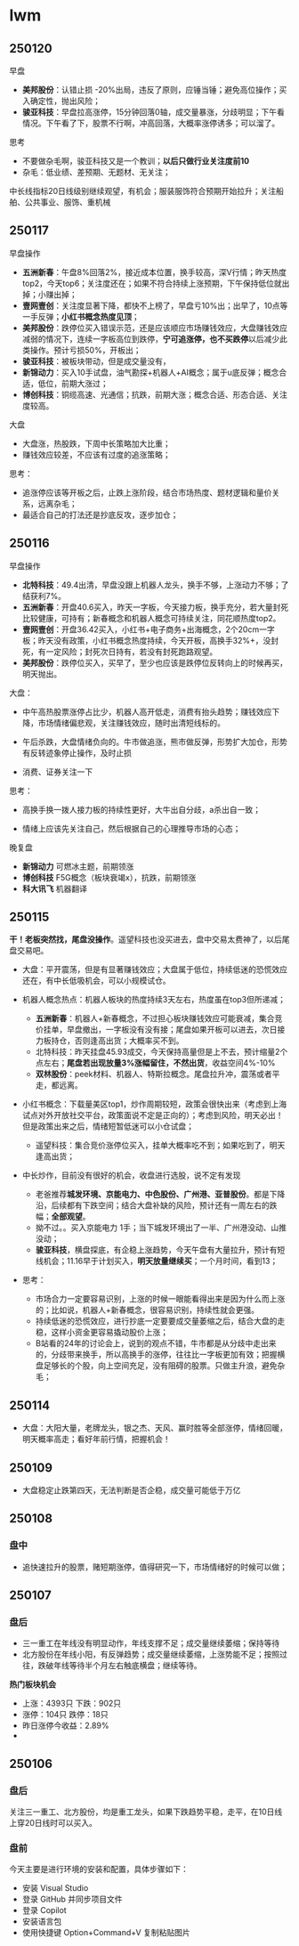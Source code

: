 # lwm

## 250120
早盘
-  **美邦股份**：认错止损 -20%出局，违反了原则，应锤当锤；避免高位操作；买入确定性，抛出风险；
- **骏亚科技**：早盘拉高涨停，15分钟回落0轴，成交量暴涨，分歧明显；下午看情况。下午看了下，股票不行啊，冲高回落，大概率涨停诱多；可以溜了。

思考
- 不要做杂毛啊，骏亚科技又是一个教训；**以后只做行业关注度前10**
- 杂毛：低业绩、差预期、无题材、无关注；

中长线指标20日线级别继续观望，有机会；服装服饰符合预期开始拉升；关注船舶、公共事业、服饰、重机械

## 250117
早盘操作
- **五洲新春**：午盘8%回落2%，接近成本位置，换手较高，深V行情；昨天热度top2，今天top6；关注度还在；如果不符合持续上涨预期，下午保持低位就出掉；小赚出掉；
- **壹网壹创**：关注度显著下降，都快不上榜了，早盘亏10%出；出早了，10点等一手反弹；**小红书概念热度见顶**；
- **美邦股份**：跌停位买入错误示范，还是应该顺应市场赚钱效应，大盘赚钱效应减弱的情况下，连续一字板高位到跌停，**宁可追涨停，也不买跌停**以后减少此类操作。预计亏损50%，开板出；
- **骏亚科技**：被板块带动，但是成交量没有，
- **新锦动力**：买入10手试盘，油气勘探+机器人+AI概念；属于u底反弹；概念合适，低位，前期大涨过；
- **博创科技**：铜缆高速、光通信；抗跌，前期大涨；概念合适、形态合适、关注度较高。

大盘
- 大盘涨，热股跌，下周中长策略加大比重；
- 赚钱效应较差，不应该有过度的追涨策略；

思考：
- 追涨停应该等开板之后，止跌上涨阶段，结合市场热度、题材逻辑和量价关系，远离杂毛；
- 最适合自己的打法还是抄底反攻，逐步加仓；

## 250116
早盘操作
- **北特科技**：49.4出清，早盘没跟上机器人龙头，换手不够，上涨动力不够；了结获利7%。
- **五洲新春**：开盘40.6买入，昨天一字板，今天接力板，换手充分，若大量封死比较健康，可持有；新春概念和机器人概念可持续关注，同花顺热度top2。
- **壹网壹创**：开盘36.42买入，小红书+电子商务+出海概念，2个20cm一字板；昨天没有政策，小红书概念热度持续，今天开板，高换手32%+，没封死，有一定风险；封死次日持有，若没有封死跑路观望。
- **美邦股份**：跌停位买入，买早了，至少也应该是跌停位反转向上的时候再买，明天抛出。

大盘：
- 中午高热股票涨停占比少，机器人高开低走，消费有抬头趋势；赚钱效应下降，市场情绪偏悲观，关注赚钱效应，随时出清短线标的。

- 午后杀跌，大盘情绪负向的。牛市做追涨，熊市做反弹，形势扩大加仓，形势有反转迹象停止操作，及时止损
- 消费、证券关注一下

思考：

- 高换手换一拨人接力板的持续性更好，大牛出自分歧，a杀出自一致；

- 情绪上应该先关注自己，然后根据自己的心理推导市场的心态；

晚复盘
- **新锦动力** 可燃冰主题，前期领涨
- **博创科技** F5G概念（板块衰竭x），抗跌，前期领涨
- **科大讯飞** 机器翻译


## 250115
**干！老板突然找，尾盘没操作**。遥望科技也没买进去，盘中交易太费神了，以后尾盘交易吧。
- 大盘：平开震荡，但是有显著赚钱效应；大盘属于低位，持续低迷的恐慌效应还在，有中长低吸机会，可以小规模试仓。
- 机器人概念热点：机器人板块的热度持续3天左右，热度虽在top3但所递减；
  - **五洲新春**：机器人+新春概念，不过担心板块赚钱效应可能衰减，集合竞价挂单，早盘撤出，一字板没有没有接；尾盘如果开板可以进去，次日接力板持仓，否则逢高出货；大概率买不到。
  - 北特科技：昨天挂盘45.93成交，今天保持高量但是上不去，预计缩量2个点左右；**尾盘若出现放量3%涨幅留住，不然出货**，收益空间4%-10%
  - **双林股份**：peek材料、机器人、特斯拉概念。尾盘拉升冲，震荡或者平走，都远离。
  
- 小红书概念：下载量美区top1，炒作周期较短，政策会很快出来（考虑到上海试点对外开放社交平台，政策面说不定是正向的）；考虑到风险，明天必出！但是政策出来之后，情绪短暂低迷可以小仓试盘；
  - 遥望科技：集合竞价涨停位买入，挂单大概率吃不到；如果吃到了，明天逢高出货；

- 中长炒作，目前没有很好的机会，收盘进行选股，说不定有发现
  - 老爸推荐**城发环境、京能电力、中色股份、广州港、亚普股份**。都是下降沿，后续都有下跌空间；结合大盘补缺的风险，预计还有一周左右的跌幅；**全部观望**。
  - 拗不过。。买入京能电力 1手；当下城发环境出了一半、广州港没动、山推没动；
  - **骏亚科技**，横盘探底，有企稳上涨趋势，今天午盘有大量拉升，预计有短线机会；11.16早于计划买入，**明天放量继续买**；一个月时间，看到13；

- 思考：
  - 市场合力一定要容易识别，上涨的时候一眼能看得出来是因为什么而上涨的；比如说，机器人+新春概念，很容易识别，持续性就会更强。
  - 持续低迷的恐慌效应，进行抄底一定要要成交量萎缩之后，结合大盘的走稳，这样小资金更容易撬动股价上涨；
  - B站看的24年的讨论会上，说到的观点不错，牛市都是从分歧中走出来的，分歧带来换手，所以高换手的涨停，往往比一字板更加有效；把握横盘足够长的个股，向上空间充足，没有阻碍的股票。只做主升浪，避免杂毛；

## 250114
- 大盘：大阳大量，老牌龙头，银之杰、天风、赢时胜等全部涨停，情绪回暖，明天概率高走；看好年前行情，把握机会！

## 250109

- 大盘稳定止跌第四天，无法判断是否企稳，成交量可能低于万亿

## 250108

### 盘中
- 追快速拉升的股票，赌短期涨停，值得研究一下，市场情绪好的时候可以做；

## 250107

### 盘后
- 三一重工在年线没有明显动作，年线支撑不足；成交量继续萎缩；保持等待
- 北方股份在年线小阳，有反弹趋势；成交量继续萎缩，上涨势能不足；按照过往，跌破年线等待半个月左右触底横盘；继续等待。

**热门板块机会**
- 上涨：4393只 下跌：902只
- 涨停：104只 跌停：18只
- 昨日涨停今收益：2.89%
- 

## 250106

### 盘后

关注三一重工、北方股份，均是重工龙头，如果下跌趋势平稳，走平，在10日线上穿20日线时可以买入。

### 盘前
今天主要是进行环境的安装和配置，具体步骤如下：
- 安装 Visual Studio
- 登录 GitHub 并同步项目文件
- 登录 Copilot
- 安装语言包
- 使用快捷键 Option+Command+V 复制粘贴图片